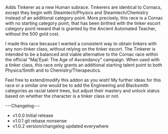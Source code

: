 Adds Tinkerer as a new Human subrace. Tinkerers are identical to Cornacs, except they begin with Steamtech/Physics and Steamtech/Chemistry instead of an additional category point.
More precisely, this race is a Cornac with no starting category point, that has been birthed with the tinker escort category point reward that is granted by the Ancient Automated Teacher, without the 500 gold cost.

I made this race because I wanted a consistent way to obtain tinkers with any non-tinker class, without relying on the tinker escort. The Tinkerer is intended to be a balanced and viable alternative to the Cornac race within the official "Maj'Eyal: The Age of Ascendancy" campaign. When used with a tinker class, this race only grants an additional starting talent point to both Physics/Smith and to Chemistry/Therapeutics.

Feel free to extend/modify this addon as you wish! My further ideas for this race or a similar one would be to add the Engineering and Blacksmith categories as racial talent trees, but adjust their mastery and unlock status based on whether the character is a tinker class or not.

---Changelog---

- v1.0.0 Initial release
- v1.0.1 git rebase nonsense
- v1.0.2 version/changelog updated everywhere
